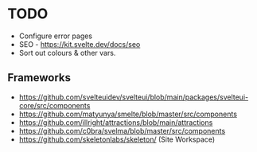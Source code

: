 # TODO

-   Configure error pages
-   SEO - https://kit.svelte.dev/docs/seo
-   Sort out colours & other vars.

## Frameworks

-   https://github.com/svelteuidev/svelteui/blob/main/packages/svelteui-core/src/components
-   https://github.com/matyunya/smelte/blob/master/src/components
-   https://github.com/illright/attractions/blob/main/attractions
-   https://github.com/c0bra/svelma/blob/master/src/components
-   https://github.com/skeletonlabs/skeleton/ (Site Workspace)
